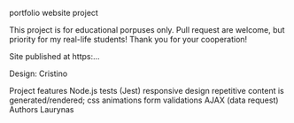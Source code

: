portfolio website project

This project is for educational porpuses only. Pull request are welcome, but priority for my real-life students! Thank you for your cooperation!

Site published at https:...

Design: Cristino

Project features
Node.js
tests (Jest)
responsive design
repetitive content is generated/rendered;
css animations
form validations
AJAX (data request)
Authors
Laurynas
